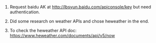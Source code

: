 1. Request baidu AK at http://lbsyun.baidu.com/apiconsole/key but need authentication.

2. Did some research on weather APIs and chose heweather in the end.

3. To check the heweather API doc: https://www.heweather.com/documents/api/v5/now
